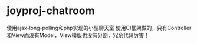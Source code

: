 # joyproj-chatroom
使用ajax-long-polling和php实现的小型聊天室
	使用CI框架做的，只有Controller和View而没有Model，View模版也没有分割，冗余代码厉害！
